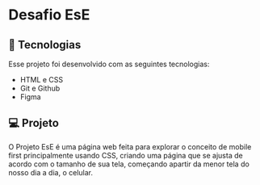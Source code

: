 # Desafio EsE
## 🚀 Tecnologias

Esse projeto foi desenvolvido com as seguintes tecnologias:

- HTML e CSS
- Git e Github
- Figma

## 💻 Projeto

O Projeto EsE é uma página web feita para explorar o conceito de mobile first principalmente usando CSS, criando uma página que se ajusta de acordo com o tamanho de sua tela, começando apartir da menor tela do nosso dia a dia, o celular.
